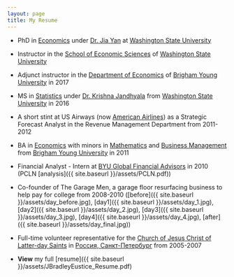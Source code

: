 ```yaml
---
layout: page
title: My Resume
---
```


* PhD in [Economics](http://ses.wsu.edu) under [Dr. Jia Yan](https://people.ses.wsu.edu/yan/) at [Washington State University](https://wsu.edu)
* Instructor in the [School of Economic Sciences](http://ses.wsu.edu) of [Washington State University](https://wsu.edu)
* Adjunct instructor in the [Department of Economics](http://economics.byu.edu) of [Brigham Young University](https://www.byu.edu) in 2017
* MS in [Statistics](http://www.math.wsu.edu) under [Dr. Krishna Jandhyala](http://www.math.wsu.edu/faculty/jand/welcome.php) from [Washington State University](https://wsu.edu) in 2016
* A short stint at US Airways (now [American Airlines](https://www.aa.com/)) as a Strategic Forecast Analyst in the Revenue Management Department from 2011-2012
* BA in [Economics](https://economics.byu.edu) with minors in [Mathematics](https://math.byu.edu) and [Business Management](https://marriottschool.byu.edu) from [Brigham Young University](https://www.byu.edu) in 2011
* Financial Analyst - Intern at [BYU Global Financial Advisors](https://www.linkedin.com/company/byu-global-financial-advisors/) in 2010 (PCLN [analysis]({{ site.baseurl }}/assets/PCLN.pdf))
* Co-founder of The Garage Men, a garage floor resurfacing business to help pay for college from 2008-2010 ([before]({{ site.baseurl }}/assets/day_before.jpg), [day1]({{ site.baseurl }}/assets/day_1.jpg), [day2]({{ site.baseurl }}/assets/day_2.jpg), [day3]({{ site.baseurl }}/assets/day_3.jpg), [day4]({{ site.baseurl }}/assets/day_4.jpg), [after]({{ site.baseurl }}/assets/day_final.jpg))
* Full-time volunteer representative for the [Church of Jesus Christ of Latter-day Saints](https://www.churchofjesuschrist.org/?lang=eng) in [Россия, Санкт-Петербург](http://www.lds.ru) from 2005-2007

* **View** my full [resume]({{ site.baseurl }}/assets/JBradleyEustice_Resume.pdf)
